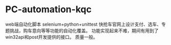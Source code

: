 # PC-automation-kqc
web端自动化脚本 selenium+python+unittest
快抢车官网上设计支付、选车、专题挑战，购车意向等等功能的自动化覆盖。
功能实现起来不难，期间有用到了win32api和post开发提供的接口。
质量一般。
